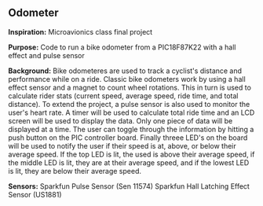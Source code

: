 ## Odometer

**Inspiration:** Microavionics class final project

**Purpose:** Code to run a bike odometer from a PIC18F87K22 with a hall effect and pulse sensor

**Background:** Bike odometeres are used to track a cyclist's distance and performance while on a ride. Classic bike odometers work by using a hall effect sensor and a magnet to count wheel rotations. This in turn is used to calculate rider stats (current speed, average speed, ride time, and total distance). To extend the project, a pulse sensor is also used to monitor the user's heart rate. A timer will be used to calculate total ride time and an LCD screen will be used to display the data. Only one piece of data will be displayed at a time. The user can toggle through the information by hitting a push button on the PIC controller board. Finally threee LED's on the board will be used to notify the user if their speed is at, above, or below their average speed. If the top LED is lit, the used is above their average speed, if the middle LED is lit, they are at their average speed, and if the lowest LED is lit, they are below their average speed. 

**Sensors:**
Sparkfun Pulse Sensor (Sen 11574)
Sparkfun Hall Latching Effect Sensor  (US1881)
